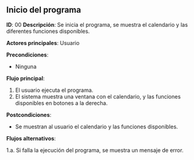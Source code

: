 ## Inicio del programa

**ID**: 00
**Descripción**: Se inicia el programa, se muestra el calendario y las diferentes funciones disponibles.

**Actores principales**: Usuario

**Precondiciones**:
* Ninguna

**Flujo principal**:
1. El usuario ejecuta el programa.
1. El sistema muestra una ventana con el calendario, y las funciones disponibles en botones a la derecha.

**Postcondiciones**:

* Se muestran al usuario el calendario y las funciones disponibles.

**Flujos alternativos**:

1.a. Si falla la ejecución del programa, se muestra un mensaje de error.

